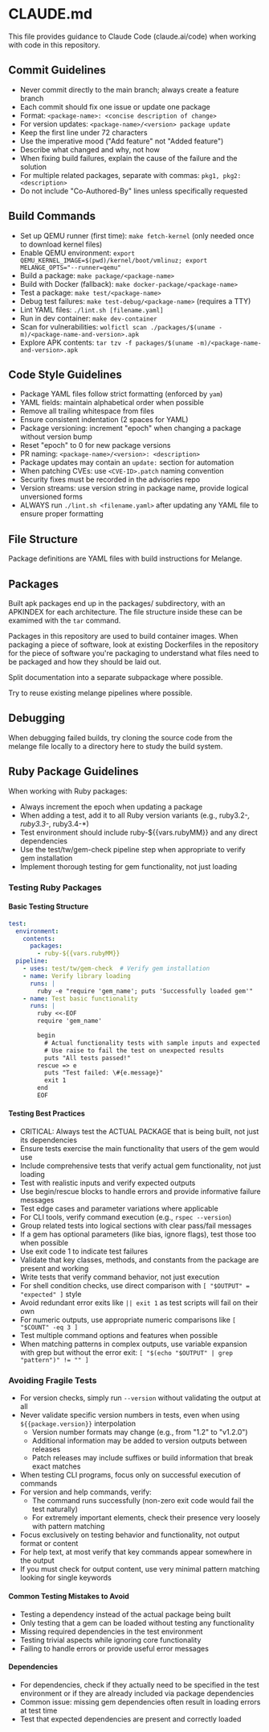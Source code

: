 # CLAUDE.md

This file provides guidance to Claude Code (claude.ai/code) when working with code in this repository.

## Commit Guidelines
- Never commit directly to the main branch; always create a feature branch
- Each commit should fix one issue or update one package
- Format: `<package-name>: <concise description of change>`
- For version updates: `<package-name>/<version> package update`
- Keep the first line under 72 characters
- Use the imperative mood ("Add feature" not "Added feature")
- Describe what changed and why, not how
- When fixing build failures, explain the cause of the failure and the solution
- For multiple related packages, separate with commas: `pkg1, pkg2: <description>`
- Do not include "Co-Authored-By" lines unless specifically requested

## Build Commands
- Set up QEMU runner (first time): `make fetch-kernel` (only needed once to download kernel files)
- Enable QEMU environment: `export QEMU_KERNEL_IMAGE=$(pwd)/kernel/boot/vmlinuz; export MELANGE_OPTS="--runner=qemu"`
- Build a package: `make package/<package-name>`
- Build with Docker (fallback): `make docker-package/<package-name>`
- Test a package: `make test/<package-name>`
- Debug test failures: `make test-debug/<package-name>` (requires a TTY)
- Lint YAML files: `./lint.sh [filename.yaml]`
- Run in dev container: `make dev-container`
- Scan for vulnerabilities: `wolfictl scan ./packages/$(uname -m)/<package-name-and-version>.apk`
- Explore APK contents: `tar tzv -f packages/$(uname -m)/<package-name-and-version>.apk`

## Code Style Guidelines
- Package YAML files follow strict formatting (enforced by `yam`)
- YAML fields: maintain alphabetical order when possible
- Remove all trailing whitespace from files
- Ensure consistent indentation (2 spaces for YAML)
- Package versioning: increment "epoch" when changing a package without version bump
- Reset "epoch" to 0 for new package versions
- PR naming: `<package-name>/<version>: <description>`
- Package updates may contain an `update:` section for automation
- When patching CVEs: use `<CVE-ID>.patch` naming convention
- Security fixes must be recorded in the advisories repo
- Version streams: use version string in package name, provide logical unversioned forms
- ALWAYS run `./lint.sh <filename.yaml>` after updating any YAML file to ensure proper formatting

## File Structure
Package definitions are YAML files with build instructions for Melange.

## Packages
Built apk packages end up in the packages/ subdirectory, with an APKINDEX for each architecture.
The file structure inside these can be examimed with the `tar` command.

Packages in this repository are used to build container images.
When packaging a piece of software, look at existing Dockerfiles in the repository for the piece of software you're packaging to understand what files need to be packaged and how they should be laid out.

Split documentation into a separate subpackage where possible.

Try to reuse existing melange pipelines where possible.

## Debugging

When debugging failed builds, try cloning the source code from the melange file locally to a directory here to study the build system.

## Ruby Package Guidelines

When working with Ruby packages:

- Always increment the epoch when updating a package
- When adding a test, add it to all Ruby version variants (e.g., ruby3.2-*, ruby3.3-*, ruby3.4-*)
- Test environment should include ruby-${{vars.rubyMM}} and any direct dependencies
- Use the test/tw/gem-check pipeline step when appropriate to verify gem installation
- Implement thorough testing for gem functionality, not just loading

### Testing Ruby Packages

#### Basic Testing Structure
```yaml
test:
  environment:
    contents:
      packages:
        - ruby-${{vars.rubyMM}}
  pipeline:
    - uses: test/tw/gem-check  # Verify gem installation
    - name: Verify library loading
      runs: |
        ruby -e "require 'gem_name'; puts 'Successfully loaded gem'"
    - name: Test basic functionality
      runs: |
        ruby <<-EOF
        require 'gem_name'

        begin
          # Actual functionality tests with sample inputs and expected outputs
          # Use raise to fail the test on unexpected results
          puts "All tests passed!"
        rescue => e
          puts "Test failed: \#{e.message}"
          exit 1
        end
        EOF
```

#### Testing Best Practices
- CRITICAL: Always test the ACTUAL PACKAGE that is being built, not just its dependencies
- Ensure tests exercise the main functionality that users of the gem would use
- Include comprehensive tests that verify actual gem functionality, not just loading
- Test with realistic inputs and verify expected outputs
- Use begin/rescue blocks to handle errors and provide informative failure messages
- Test edge cases and parameter variations where applicable
- For CLI tools, verify command execution (e.g., `rspec --version`)
- Group related tests into logical sections with clear pass/fail messages
- If a gem has optional parameters (like bias, ignore flags), test those too when possible
- Use exit code 1 to indicate test failures
- Validate that key classes, methods, and constants from the package are present and working
- Write tests that verify command behavior, not just execution
- For shell condition checks, use direct comparison with `[ "$OUTPUT" = "expected" ]` style
- Avoid redundant error exits like `|| exit 1` as test scripts will fail on their own
- For numeric outputs, use appropriate numeric comparisons like `[ "$COUNT" -eq 3 ]`
- Test multiple command options and features when possible
- When matching patterns in complex outputs, use variable expansion with grep but without the error exit: `[ "$(echo "$OUTPUT" | grep "pattern")" != "" ]`

### Avoiding Fragile Tests
- For version checks, simply run `--version` without validating the output at all
- Never validate specific version numbers in tests, even when using `${{package.version}}` interpolation
  - Version number formats may change (e.g., from "1.2" to "v1.2.0")
  - Additional information may be added to version outputs between releases
  - Patch releases may include suffixes or build information that break exact matches
- When testing CLI programs, focus only on successful execution of commands
- For version and help commands, verify:
  - The command runs successfully (non-zero exit code would fail the test naturally)
  - For extremely important elements, check their presence very loosely with pattern matching
- Focus exclusively on testing behavior and functionality, not output format or content
- For help text, at most verify that key commands appear somewhere in the output
- If you must check for output content, use very minimal pattern matching looking for single keywords

#### Common Testing Mistakes to Avoid
- Testing a dependency instead of the actual package being built
- Only testing that a gem can be loaded without testing any functionality
- Missing required dependencies in the test environment
- Testing trivial aspects while ignoring core functionality
- Failing to handle errors or provide useful error messages

#### Dependencies
- For dependencies, check if they actually need to be specified in the test environment or if they are already included via package dependencies
- Common issue: missing gem dependencies often result in loading errors at test time
- Test that expected dependencies are present and correctly loaded
